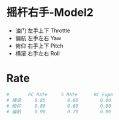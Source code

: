 # 摇杆右手-Model2

* 油门  左手上下 Throttle
* 偏航  左手左右 Yaw
* 俯仰  右手上下 Pitch
* 横滚  右手左右 Roll

# Rate

```bash
#       RC Rate     S Rate      RC Expo    
# 横滚     0.85        0.60        0.00
# 俯仰     0.80        0.60        0.00
# 偏航     0.90        0.70        0.00


```